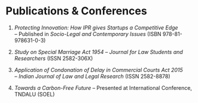 # Publications & Conferences

1. *Protecting Innovation: How IPR gives Startups a Competitive Edge*  
   – Published in *Socio-Legal and Contemporary Issues* (ISBN 978-81-978631-0-3)  

2. *Study on Special Marriage Act 1954* – *Journal for Law Students and Researchers* (ISSN 2582-306X)  

3. *Application of Condonation of Delay in Commercial Courts Act 2015*  
   – *Indian Journal of Law and Legal Research* (ISSN 2582-8878)  

4. *Towards a Carbon-Free Future* – Presented at International Conference, TNDALU (SOEL)
